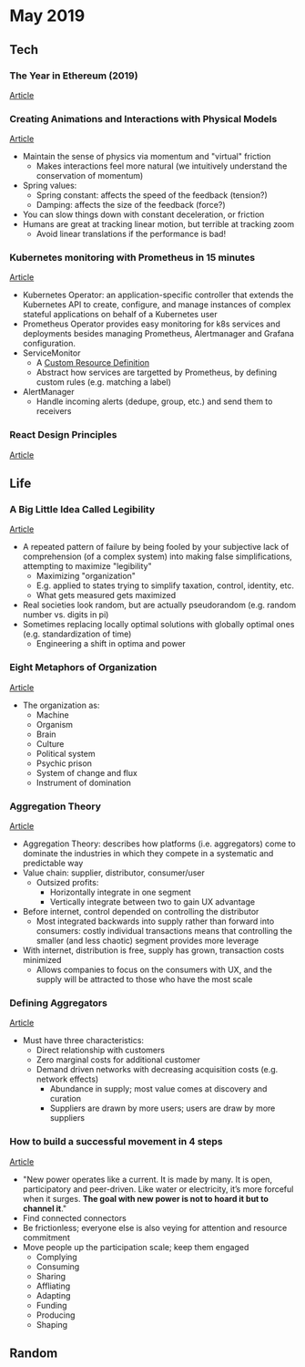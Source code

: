 May 2019
========

Tech
----

### The Year in Ethereum (2019)

[Article](https://medium.com/@jjmstark/the-year-in-ethereum-87a17d6f8276)

### Creating Animations and Interactions with Physical Models

[Article](https://iamralpht.github.io/physics/)

- Maintain the sense of physics via momentum and "virtual" friction
  - Makes interactions feel more natural (we intuitively understand the conservation of momentum)
- Spring values:
  - Spring constant: affects the speed of the feedback (tension?)
  - Damping: affects the size of the feedback (force?)
- You can slow things down with constant deceleration, or friction
- Humans are great at tracking linear motion, but terrible at tracking zoom
  - Avoid linear translations if the performance is bad!

### Kubernetes monitoring with Prometheus in 15 minutes

[Article](https://itnext.io/kubernetes-monitoring-with-prometheus-in-15-minutes-8e54d1de2e13)

- Kubernetes Operator: an application-specific controller that extends the Kubernetes API to create, configure, and manage instances of complex stateful applications on behalf of a Kubernetes user
- Prometheus Operator provides easy monitoring for k8s services and deployments besides managing Prometheus, Alertmanager and Grafana configuration.
- ServiceMonitor
  - A [Custom Resource Definition](https://kubernetes.io/docs/concepts/api-extension/custom-resources/)
  - Abstract how services are targetted by Prometheus, by defining custom rules (e.g. matching a label)
- AlertManager
  - Handle incoming alerts (dedupe, group, etc.) and send them to receivers

### React Design Principles

[Article](https://reactjs.org/docs/design-principles.html)


Life
----

### A Big Little Idea Called Legibility

[Article](https://www.ribbonfarm.com/2010/07/26/a-big-little-idea-called-legibility/)

- A repeated pattern of failure by being fooled by your subjective lack of comprehension (of a complex system) into making false simplifications, attempting to maximize "legibility"
  - Maximizing "organization"
  - E.g. applied to states trying to simplify taxation, control, identity, etc.
  - What gets measured gets maximized
- Real societies look random, but are actually pseudorandom (e.g. random number vs. digits in pi)
- Sometimes replacing locally optimal solutions with globally optimal ones (e.g. standardization of time)
  - Engineering a shift in optima and power

### Eight Metaphors of Organization

[Article](https://www.ribbonfarm.com/2010/07/13/the-eight-metaphors-of-organization/)

- The organization as:
  - Machine
  - Organism
  - Brain
  - Culture
  - Political system
  - Psychic prison
  - System of change and flux
  - Instrument of domination

### Aggregation Theory

[Article](https://stratechery.com/2015/aggregation-theory/)

- Aggregation Theory: describes how platforms (i.e. aggregators) come to dominate the industries in which they compete in a systematic and predictable way
- Value chain: supplier, distributor, consumer/user
  - Outsized profits:
    - Horizontally integrate in one segment
    - Vertically integrate between two to gain UX advantage
- Before internet, control depended on controlling the distributor
  - Most integrated backwards into supply rather than forward into consumers: costly individual transactions means that controlling the smaller (and less chaotic) segment provides more leverage
- With internet, distribution is free, supply has grown, transaction costs minimized
  - Allows companies to focus on the consumers with UX, and the supply will be attracted to those who have the most scale

### Defining Aggregators

[Article](https://stratechery.com/2017/defining-aggregators/)

- Must have three characteristics:
  - Direct relationship with customers
  - Zero marginal costs for additional customer
  - Demand driven networks with decreasing acquisition costs (e.g. network effects)
    - Abundance in supply; most value comes at discovery and curation
    - Suppliers are drawn by more users; users are draw by more suppliers

### How to build a successful movement in 4 steps

[Article](https://ideas.ted.com/how-to-build-a-successful-movement-in-4-steps/)

- "New power operates like a current. It is made by many. It is open, participatory and peer-driven. Like water or electricity, it’s more forceful when it surges. **The goal with new power is not to hoard it but to channel it**."
- Find connected connectors
- Be frictionless; everyone else is also veying for attention and resource commitment
- Move people up the participation scale; keep them engaged
  - Complying
  - Consuming
  - Sharing
  - Affliating
  - Adapting
  - Funding
  - Producing
  - Shaping


Random
------
